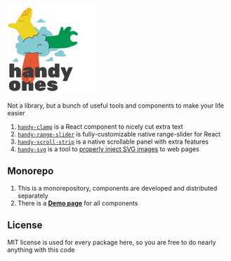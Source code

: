 <img
    src="https://raw.githubusercontent.com/ivliag/handy-ones/master/services/showcase/src/assets/handy-ones.png"
    width="200"
    alt="handy ones logo"
/>

Not a library, but a bunch of useful tools and components to make your life easier
 
1. [`handy-clamp`](https://github.com/ivliag/handy-ones/tree/master/packages/handy-clamp) is a React component to nicely cut extra text
2. [`handy-range-slider`](https://github.com/ivliag/handy-ones/tree/master/packages/handy-range-slider) is fully-customizable native range-slider for React
3. [`handy-scroll-strip`](https://github.com/ivliag/handy-ones/tree/master/packages/handy-scroll-strip) is a native scrollable panel with extra features
4. [`handy-svg`](https://github.com/ivliag/handy-ones/tree/master/packages/handy-svg) is a tool to [properly inject SVG images](https://dev.to/javar/external-svgs-that-you-can-style-2a37) to web pages

## Monorepo
1. This is a monorepository, components are developed and distributed separately
2. There is a [**Demo page**](https://ivliag.github.io/handy-ones) for all components

## License
MIT license is used for every package here, so you are free to do nearly anything with this code
